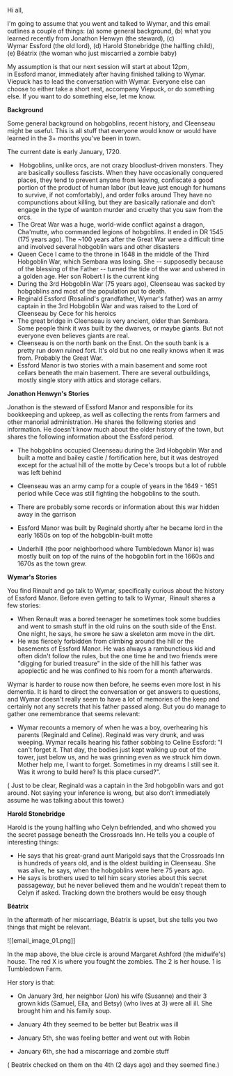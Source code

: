 Hi all,  

  

I'm going to assume that you went and talked to Wymar, and this email outlines a couple of things: (a) some general background, (b) what you learned recently from Jonathon Henwyn (the steward), (c) Wymar Essford (the old lord), (d) Harold Stonebridge (the halfling child), (e) Béatrix (the woman who just miscarried a zombie baby)

  

My assumption is that our next session will start at about 12pm, in Essford manor, immediately after having finished talking to Wymar. Viepuck has to lead the conversation with Wymar. Everyone else can choose to either take a short rest, accompany Viepuck, or do something else. If you want to do something else, let me know.

  

**Background**

Some general background on hobgoblins, recent history, and Cleenseau might be useful. This is all stuff that everyone would know or would have learned in the 3+ months you've been in town.

The current date is early January, 1720.

-  Hobgoblins, unlike orcs, are not crazy bloodlust-driven monsters. They are basically soulless fascists. When they have occasionally conquered places, they tend to prevent anyone from leaving, confiscate a good portion of the product of human labor (but leave just enough for humans to survive, if not comfortably), and order folks around They have no compunctions about killing, but they are basically rationale and don't engage in the type of wanton murder and cruelty that you saw from the orcs.
- The Great War was a huge, world-wide conflict against a dragon, Cha'mutte, who commanded legions of hobgoblins. It ended in DR 1545 (175 years ago). The ~100 years after the Great War were a difficult time and involved several hobgoblin wars and other disasters
- Queen Cece I came to the throne in 1648 in the middle of the Third Hobgoblin War, which Sembara was losing. She -- supposedly because of the blessing of the Father -- turned the tide of the war and ushered in a golden age. Her son Robert I is the current king
- During the 3rd Hobgoblin War (75 years ago), Cleenseau was sacked by hobgoblins and most of the population put to death. 
- Reginald Essford (Rosalind's grandfather, Wymar's father) was an army captain in the 3rd Hobgoblin War and was raised to the Lord of Cleenseau by Cece for his heroics
- The great bridge in Cleenseau is very ancient, older than Sembara. Some people think it was built by the dwarves, or maybe giants. But not everyone even believes giants are real.
- Cleenseau is on the north bank on the Enst. On the south bank is a pretty run down ruined fort. It's old but no one really knows when it was from. Probably the Great War.
- Essford Manor is two stories with a main basement and some root cellars beneath the main basement. There are several outbuildings, mostly single story with attics and storage cellars.

**Jonathon Henwyn's Stories**

Jonathon is the steward of Essford Manor and responsible for its bookkeeping and upkeep, as well as collecting the rents from farmers and other manorial administration. He shares the following stories and information. He doesn't know much about the older history of the town, but shares the following information about the Essford period.

- The hobgoblins occupied Cleenseau during the 3rd Hobgoblin War and built a motte and bailey castle / fortification here, but it was destroyed except for the actual hill of the motte by Cece's troops but a lot of rubble was left behind 
- Cleenseau was an army camp for a couple of years in the 1649 - 1651 period while Cece was still fighting the hobgoblins to the south.
- There are probably some records or information about this war hidden away in the garrison
- Essford Manor was built by Reginald shortly after he became lord in the early 1650s on top of the hobgoblin-built motte  
    
- Underhill (the poor neighborhood where Tumbledown Manor is) was mostly built on top of the ruins of the hobgoblin fort in the 1660s and 1670s as the town grew. 

**Wymar's Stories**

You find Rinault and go talk to Wymar, specifically curious about the history of Essford Manor. Before even getting to talk to Wymar,  Rinault shares a few stories:

- When Renault was a bored teenager he sometimes took some buddies and went to smash stuff in the old ruins on the south side of the Enst. One night, he says, he swore he saw a skeleton arm move in the dirt. 
- He was fiercely forbidden from climbing around the hill or the basements of Essford Manor. He was always a rambunctious kid and often didn't follow the rules, but the one time he and two friends were "digging for buried treasure" in the side of the hill his father was apoplectic and he was confined to his room for a month afterwards. 

Wymar is harder to rouse now then before, he seems even more lost in his dementia. It is hard to direct the conversation or get answers to questions, and Wymar doesn't really seem to have a lot of memories of the keep and certainly not any secrets that his father passed along. But you do manage to gather one remembrance that seems relevant:  

- Wymar recounts a memory of when he was a boy, overhearing his parents (Reginald and Celine). Reginald was very drunk, and was weeping. Wymar recalls hearing his father sobbing to Celine Essford: "I can't forget it. That day, the bodies just kept walking up out of the tower, just below us, and he was grinning even as we struck him down. Mother help me, I want to forget. Sometimes in my dreams I still see it. Was it wrong to build here? Is this place cursed?".

(  Just to be clear, Reginald was a captain in the 3rd hobgoblin wars and got around. Not saying your inference is wrong, but also don’t immediately assume he was talking about this tower.)

**Harold Stonebridge**  

Harold is the young halfling who Celyn befriended, and who showed you the secret passage beneath the Crossroads Inn. He tells you a couple of interesting things:

- He says that his great-grand aunt Marigold says that the Crossroads Inn is hundreds of years old, and is the oldest building in Cleenseau. She was alive, he says, when the hobgoblins were here 75 years ago.
- He says is brothers used to tell him scary stories about this secret passageway, but he never believed them and he wouldn't repeat them to Celyn if asked. Tracking down the brothers would be easy though

**Béatrix**   

In the aftermath of her miscarriage, Béatrix is upset, but she tells you two things that might be relevant. 

  ![[email_image_01.png]]

In the map above, the blue circle is around Margaret Ashford (the midwife's) house. The red X is where you fought the zombies. The 2 is her house. 1 is Tumbledown Farm.

  

Her story is that:

* On January 3rd, her neighbor (Jon) his wife (Susanne) and their 3 grown kids (Samuel, Ella, and Betsy) (who lives at 3) were all ill. She brought him and his family soup.

* January 4th they seemed to be better but Beatrix was ill

* January 5th, she was feeling better and went out with Robin 

* January 6th, she had a miscarriage and zombie stuff

(  Beatrix checked on them on the 4th (2 days ago) and they seemed fine.)
